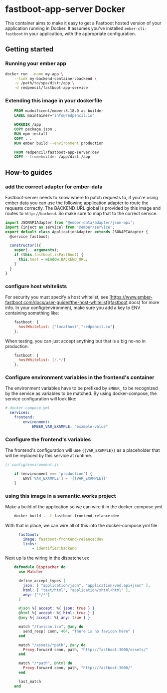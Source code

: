 # fastboot-app-server Docker

This container aims to make it easy to get a Fastboot hosted version of your application running in Docker. It assumes you've installed `ember-cli-fastboot` in your application, with the appropriate configuration.

## Getting started
### Running your ember app
```sh
docker run --name my-app \
    --link my-backend-container:backend \
    -v /path/to/spa/dist:/app \
    -d redpencil/fastboot-app-service
```
### Extending this image in your dockerfile
```Dockerfile
    FROM madnificent/ember:3.18.0 as builder
    LABEL maintainer="info@redpencil.io"

    WORKDIR /app
    COPY package.json .
    RUN npm install
    COPY . .
    RUN ember build --environment production

    FROM redpencil/fastboot-app-server:dev
    COPY --from=builder /app/dist /app
```

## How-to guides
### add the correct adapter for ember-data
Fastboot-server needs to know where to patch requests to, if you're using ember data you can use the following application adapter to route the requests correctly. The BACKEND_URL global is provided by this image and routes to `http://backend`. So make sure to map that to the correct service.

```js
import JSONAPIAdapter from '@ember-data/adapter/json-api';
import {inject as service} from '@ember/service';
export default class ApplicationAdapter extends JSONAPIAdapter {
  @service fastboot;

  constructor(){
    super(...arguments);
    if (this.fastboot.isFastBoot) {
      this.host = window.BACKEND_URL;
    }
  }
}
```

### configure host whitelists
For security you must specify a host whitelist, see [https://www.ember-fastboot.com/docs/user-guide#the-host-whitelist](fastboot docs) for more info.
In your config/environment, make sure you add a key to ENV containing something like:
```js
    fastboot: {
      hostWhitelist: ["localhost","redpencil.io"]
    },
```

When testing, you can just accept anything but that is a big no-no in production:
```js
    fastboot: {
      hostWhitelist: [/.*/]
    },
```
### Configure environment variables in the frontend's container

The environment variables have to be prefixed by `EMBER_` to be recognized by the service as variables to be matched. By using docker-compose, the service configuration will look like:
```yaml
# docker-compose.yml
  services:
    frontend:
        environment:
            EMBER_VAR_EXAMPLE: "example-value"
```            

### Configure the frontend's variables

The frontend's configuration will use `{{VAR_EXAMPLE}}` as a placeholder that will be replaced by this service at runtime.
```js 
// config/environment.js

    if (environment === 'production') {
        ENV['VAR_EXAMPLE'] = '{{VAR_EXAMPLE}}'
    }
```

### using this image in a semantic.works project
Make a build of the application so we can wire it in the docker-compose.yml
```sh
    docker build . -t fastboot-frontend-relance:dev
```
With that in place, we can wire all of this into the docker-compose.yml file
```yaml
      fastboot:
        image: fastboot-frontend-relance:dev
        links:
            - identifier:backend
```
Next up is the wiring in the dispatcher.ex
```elixir
    defmodule Disptacher do
      use Matcher

      define_accept_types [
        json: [ "application/json", "application/vnd.api+json" ],
        html: [ "text/html", "application/xhtml+html" ],
        any: ["*/*"]
      ]

      @json %{ accept: %{ json: true } }
      @html %{ accept: %{ html: true } }
      @any %{ accept: %{ any: true } }

      match "/favicon.ico", @any do
        send_resp( conn, 404, "There is no favicon here" )
      end

      match "/assets/*path", @any do
        Proxy.forward conn, path, "http://fastboot:3000/assets/"
      end

      match "/*path", @html do
        Proxy.forward conn, path, "http://fastboot:3000/"
      end

      last_match
    end
```
